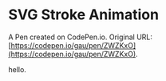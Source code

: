 # SVG Stroke Animation

A Pen created on CodePen.io. Original URL: [https://codepen.io/gau/pen/ZWZKxO](https://codepen.io/gau/pen/ZWZKxO).

hello.
